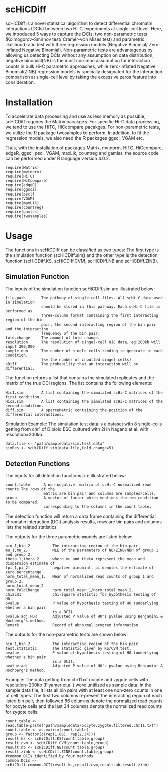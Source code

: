 # scHiCDiff

scHiCDiff is a novel statistical algorithm to detect differential chromatin interactions (DCIs) between two Hi-C experiments at single-cell level. Here, we introduced 5 ways to capture the DCIs: two non-parametric tests (Kolmogorov–Smirnov test/ Cramér-von Mises test) and parametric likelihood ratio test with three regression models (Negative Binomial/ Zero-inflated Negative Binomial). Non-parametric tests are advantageous by allowing us detecting DCIs without any assumption on data distribution; negative binomial(NB) is the most common assumption for interaction counts in bulk Hi-C parametric approaches, while zero-inflated Negative Binomial(ZINB) regression models is specially designated for the interaction comparison at single-cell level by taking the excessive zeros feature into consideration.


# Installation

To accelerate data processing and use as less memory as possible, scHiCDiff requires the Matrix pacakges. For specific Hi-C data processing, we tend to use the HiTC, HiCcompare pacakges. For non-parametric tests, we utilize the R package twosamples to perform. In addition, to fit the regression models, we also need the R packages ggsci, VGAM etc.

Thus, with the installation of packages Matrix, mvtnorm, HiTC, HiCcompare, edgeR, ggsci, pscl, VGAM, maxLik, countreg and gamlss, the source code can be performed under R language version 4.0.2.

```
require(Matrix)
require(mvtnorm)
require(HiTC)
require(HiCcompare)
require(edgeR)
require(ggsci)
require(pscl)
require(VGAM)
require(maxLik)
require(countreg)
require(gamlss)
require(twosamples)

```


# Usage

The functions in scHiCDiff can be classified as two types: The first type is the simulation function (scHiCDiff.sim) and the other type is the detection function (scHiCDiff.KS, scHiCDiff.CVM, scHiCDiff.NB and scHiCDiff.ZINB). 

## Simulation Function

The inputs of the simulation function scHiCDiff.sim are illustrated below:

```
file.path       The pathway of single cell files. All scHi-C data used in simulation
                should be stored in this pathway. Each scHi-C file is performed as 
                three-column format containing the first interacting region of the bin 
                pair, the second interacting region of the bin pair and the interaction 
                frequency of the bin pair.
fold.change     The amount of fold change.
resolution      The resolution of singel-cell HiC data, eg:200kb will input 200,000
sample.num      The number of single cells tending to generate in each condition.
                (<= the number of inputted singel cells)
pDiff           The probability that an interaction will be differential.
```

The function returns a list that contains the simulated replicates and the matrix of the true DCI regions. The list contains the following elements:

```
Hic1.sim        A list containing the simulated scHi-C matrices of the first condition.
Hic2.sim        A list containing the simulated scHi-C matrices of the second condition.
diff.sim        A sparceMatric containing the position of the differential interactions.
```


Simulation Example: The simulation test data is a dataset with 8 single-cells getting from chr1 of Diploid ESC cultured with 2i in Nagano et al. with resolution=200kb.

```
data.file <- "path/sampledata/sim.test.data"
simRes <- scHiCDiff.sim(data.file,fold.change=5)
```



## Detection Functions

The inputs for all detection functions are illustrated below:

```
count.table      A non-negative  matrix of scHi-C normalized read counts.The rows of the 
                 matrix are bin pair and columns are samples/cells.
group            A vector of factor which mentions the two condition to be compared, 
                 corresponding to the columns in the count table.
```

The detection function will return a data frame containing the differential chromatin interaction (DCI) analysis results, rows are bin pairs and columns lists the related statistics.

The outputs for the three parametric models are listed below:

```
bin_1,bin_2          The interacting region of the bin pair.
mu_1,mu_2,           MLE of the parameters of NB/ZINB/NBH of group 1 and group 2,
theta_1,theta_2      where mu and theta represent the mean and dispersion estimate of
(pi_1,pi_2)          negative binomial, pi denotes the estimate of zero percentange
norm_total_mean_1,   Mean of normalized read counts of group 1 and group 2.
norm_total_mean_2
norm_foldChange      norm_total_mean_1/norm_total_mean_2.
chi2LR1              Chi-square statistic for hypothesis testing of H0.
pvalue               P value of hypothesis testing of H0 (underlying whether a bin pair 
                     is a DCI).
pvalue.adj.FDR       Adjusted P value of H0's pvalue using Benjamini & Hochberg's method.
Remark               Record of abnormal program information.
```
The outputs for the non-parametric tests are shown below:

```
bin_1,bin_2          The interacting region of the bin pair.
test.statistic       The statistic given by KS/CVM test.
pvalue               P value of hypothesis testing of H0 (underlying whether a bin pair 
                     is a DCI).
pvalue.adj           Adjusted P value of H0's pvalue using Benjamini & Hochberg's method.
```

Example: The data getting from chr11 of oocyte and zygote cells with resolution=200kb (Flyamer et.al.) were untilized as sample data. In the sample data file, it lists all bin pairs with at least one non-zero counts in one of cell types. The first two columns represent the interacting region of each listed bin pair, then followed 86 columns denote the normalized read counts for oocyte cells and the last 34 columns denote the normalized read counts for zygote cells.


```
count.table <- read.table(paste("path/sampledata/oocyte.zygote.filtered.chr11.txt")
count.table <- as.matrix(count.table)
group <- factor(c(rep(1,86), rep(2,34)))
result.ks <- scHiCDiff.KS(count.table,group)
result.cvm <- scHiCDiff.CVM(count.table,group)
result.nb <- scHiCDiff.NB(count.table,group)
result.zinb <- scHiCDiff.ZINB(count.table,group)
#common DCIs identified by four methods
common.DCIs <- scHiCDiff.common.DCI(result.ks,result.cvm,result.nb,result.zinb)
```








